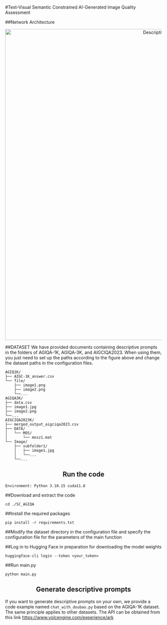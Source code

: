 #Text-Visual Semantic Constrained AI-Generated Image Quality Assessment

##Network Architecture
<p align="center">
  <img src="https://github.com/user-attachments/assets/b5bfa381-4c95-4e88-8fa6-0d8a59cb2100" alt="Descriptive Alt Text" width="1000">
</p>

##DATASET
We have provided documents containing descriptive prompts in the folders of AGIQA-1K, AGIQA-3K, and AIGCIQA2023. When using them, you just need to set up the paths according to the figure above and change the dataset paths in the configuration files.
```
AGIQ1K/
├── AIGC-1K_answer.csv
└── file/
    ├── image1.png
    ├── image2.png
    └──...
AGIQA3K/
├── data.csv
├── image1.jpg
├── image2.png
└──...
AIGCIQA2023K/
├── merged_output_aigciqa2023.csv
├── DATA/
│   └── MOS/
│       └── mosz1.mat
└── Image/
    ├── subfolder1/
    │   ├── image1.jpg
    │   └──...
    └──...
```
<h2 align="center">
Run the code
</h2>

`Environment: Python 3.10.15 cuda11.8`

##Download and extract the code  

`cd ./SC_AGIQA`

##Install the required packages

`pip install -r requirements.txt`

##Modify the dataset directory in the configuration file and specify the configuration file for the parameters of the main function  

##Log in to Hugging Face in preparation for downloading the model weights

`huggingface-cli login --token <your_token>`

##Run main.py

`python main.py`

<h2 align="center">
Generate descriptive prompts
</h2>

If you want to generate descriptive prompts on your own, we provide a code example named `chat_with_doubao.py` based on the AGIQA-1K dataset. The same principle applies to other datasets. The API can be obtained from this link https://www.volcengine.com/experience/ark

